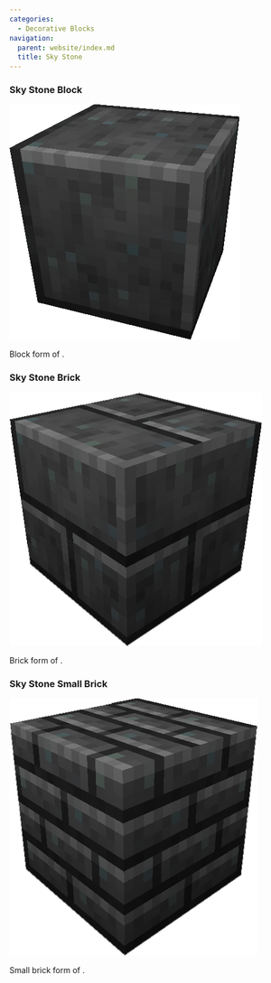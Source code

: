 ```yaml
---
categories:
  - Decorative Blocks
navigation:
  parent: website/index.md
  title: Sky Stone
---
```


### Sky Stone Block

![A Picture of a Sky Stone Block.](../../../assets/large/skystone_block.png)

Block form of <ItemLink id="sky_stone_block"/>.

<RecipeFor id="smooth_sky_stone_block" />

### Sky Stone Brick

![A picture of Sky Stone Brick.](../../../assets/large/sky_stone_brick.png)

Brick form of <ItemLink id="sky_stone_block"/>.

<RecipeFor id="sky_stone_brick" />

### Sky Stone Small Brick

![A picture of Sky Stone Small Brick](../../../assets/large/sky_stone_small_brick.png)

Small brick form of <ItemLink id="sky_stone_block"/>.

<RecipeFor id="sky_stone_small_brick" />
